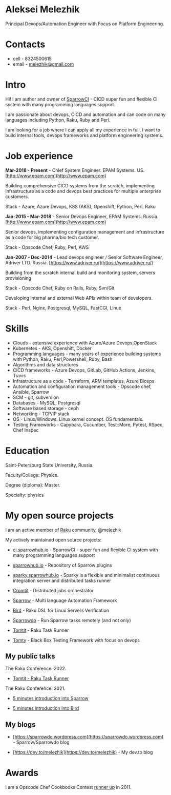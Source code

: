 # Aleksei Melezhik 

Principal Devops/Automation Engineer with Focus on Platform Engineering.

# Contacts

* cell - 8324500615
* email - melezhik@gmail.com

# Intro

Hi! I am author and owner of [SparrowCI](https://ci.sparrowhub.io) - CICD super fun and flexible CI system with many programming languages support.

I am passionate about devops, CICD and automation and can code on many languages
including Python, Raku, Ruby and Perl.

I am looking for a job where I can apply all my experience in full,
I want to build internal tools, devops frameworks and platform engineering 
systems.

# Job experience

**Mar-2018 - Present** - Chief System Engineer. EPAM Systems. US. [http://www.epam.com](http://www.epam.com)

Building comprehensive CICD systems from the scratch, implementing infrastructure as a code and devops best practices for multiple enterprise customers.

Stack - Azure, Azure Devops, K8S (AKS), Openshift, Python, Perl, Raku

**Jan-2015 - Mar-2018** - Senior Devops Engineer, EPAM Systems. Russia. [http://www.epam.com](http://www.epam.com)

Senior devops, implementing configuration management and infrastructure as a code for big pharma/bio tech customer.

Stack - Opscode Chef, Ruby, Perl, AWS

**Jan-2007 - Dec-2014** - Lead devops engineer / Senior Software Engineer, Adriver LTD. Russia. [https://www.adriver.ru/](https://www.adriver.ru/)

Building from the scratch internal build and monitoring system, servers provisioning

Stack -  Opscode Chef, Ruby on Rails, Ruby, Svn/Git

Developing internal and external Web APIs within team of developers.

Stack - Perl, Nginx, Postgresql, MySQL, FastCGI, Linux

# Skills

* Clouds - extensive experience with Azure/Azure Devops,OpenStack
* Kubernetes - AKS, Openshift, Docker
* Programming languages - many years of experience building 
systems with Python, Raku, Perl,Powershell, Ruby, Bash
* Algorithms and data structures
* CICD frameworks - Azure Devops, GitLab, GitHub Actions, Jenkins, Travis
* Infrastructure as a code - Terraform, ARM templates, Azure Biceps
* Automation and configuration management tools - Opscode chef, Ansible, Sparrow
* SCM - git, subversion
* Databases - MySQL, Postgresql
* Software based storage - ceph
* Networking - TCP/IP stack
* OS - Linux/Windows. Linux kernel concept. OS fundamentals. 
* Testing Frameworks - Capybara, Cucumber, Test::More, Pytest, RSpec, Chef Inspec

# Education

Saint-Petersburg State University, Russia. 

Faculty/College: Physics. 

Degree (diploma): Master. 

Specialty: physics

# My open source projects

I am an active member of [Raku](https://raku.org) community, @melezhik

My actively maintained open source projects:

* [ci.sparrowhub.io](https://ci.sparrowhub.io) - SparrowCI - super fun and flexible CI system with many programming languages support

* [sparrowhub.io](https://sparrowhub.io) - Repository of Sparrow plugins

* [sparky.sparrowhub.io](https://sparky.sparrowhub.io) - Sparky is a flexible and minimalist continuous integration server and distributed tasks runner

* [Cromtit](https://github.com/melezhik/Cromtit) - Distributed jobs orchestrator

* [Sparrow](https://github.com/melezhik/Sparrow6) -  Multi language Automation Framework

* [Bird](https://github.com/melezhik/bird) - Raku DSL for Linux Servers Verification

* [Sparrowdo](https://github.com/melezhik/Sparrowdo) - Run Sparrow tasks remotely (and not only)

* [Tomtit](https://github.com/melezhik/Tomtit) - Raku Task Runner

* [Tomty](https://github.com/melezhik/Tomty) - Black Box Testing Framework with focus on devops

## My public talks

The Raku Conference. 2022.

* [Tomtit - Raku Task Runner](https://twitter.com/melezhik2/status/1558570476812787713)

The Raku Conference. 2021.

* [5 minutes introduction into Sparrow](https://conf.raku.org/talk/164)

* [5 minutes introduction into Bird](https://conf.raku.org/talk/165)

## My blogs

* [https://sparrowdo.wordpress.com](https://sparrowdo.wordpress.com) - Sparrow/Sparrowdo blog

* [https://dev.to/melezhik](https://dev.to/melezhik) - My dev.to blog

# Awards

I am a Opscode Chef Cookbooks Contest [runner up](https://blog.chef.io/the-cookbook-contest-is-over-and-the-winners-are/) in 2011.

